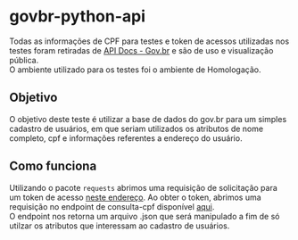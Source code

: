 # govbr-python-api

Todas as informações de CPF para testes e token de acessos utilizadas nos testes foram retiradas de [API Docs - Gov.br](https://www.gov.br/conecta/catalogo/apis/cadastro-base-do-cidadao-cbc-cpf/swagger_cpf_light.json/swagger_view) e são de uso e visualização pública.<br/>
O ambiente utilizado para os testes foi o ambiente de Homologação.

## Objetivo

O objetivo deste teste é utilizar a base de dados do gov.br para um simples cadastro de usuários, em que seriam utilizados os atributos de nome completo, cpf e informações referentes a endereço do usuário.

## Como funciona

Utilizando o pacote ``requests`` abrimos uma requisição de solicitação para um token de acesso [neste endereço](https://h-apigateway.conectagov.estaleiro.serpro.gov.br/oauth2/jwt-token). Ao obter o token, abrimos uma requisição no endpoint de consulta-cpf disponível [aqui](https://h-apigateway.conectagov.estaleiro.serpro.gov.br/api-cpf-light/v2/consulta/cpf). <br/>
O endpoint nos retorna um arquivo .json que será manipulado a fim de só utilzar os atributos que interessam ao cadastro de usuários.
